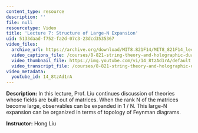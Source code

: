 ```yaml
---
content_type: resource
description: ''
file: null
resourcetype: Video
title: 'Lecture 7: Structure of Large-N Expansion'
uid: 5133daad-f752-fa2d-07c3-23dcd3535367
video_files:
  archive_url: https://archive.org/download/MIT8.821F14/MIT8_821F14_lec07_300k.mp4
  video_captions_file: /courses/8-821-string-theory-and-holographic-duality-fall-2014/91e1c73e7e095a7d866517b8df914f05_14_8tzAd1rA.vtt
  video_thumbnail_file: https://img.youtube.com/vi/14_8tzAd1rA/default.jpg
  video_transcript_file: /courses/8-821-string-theory-and-holographic-duality-fall-2014/e220540341b84d40f77717ba83501de0_14_8tzAd1rA.pdf
video_metadata:
  youtube_id: 14_8tzAd1rA
---
```


**Description:** In this lecture, Prof. Liu continues discussion of theories whose fields are built out of matrices. When the rank N of the matrices become large, observables can be expanded in 1 / N. This large-N expansion can be organized in terms of topology of Feynman diagrams.

**Instructor:** Hong Liu